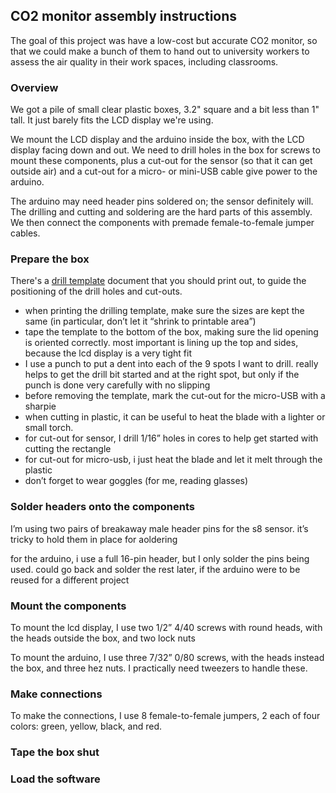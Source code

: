 ## CO2 monitor assembly instructions

The goal of this project was have a low-cost but accurate CO2 monitor, so
that we could make a bunch of them to hand out to university workers
to assess the air quality in their work spaces, including classrooms.

### Overview

We got a pile of small clear plastic boxes, 3.2" square and a bit less
than 1" tall. It just barely fits the LCD display we're using.

We mount the LCD display and the arduino inside the box, with the LCD
display facing down and out. We need to drill holes in the box for
screws to mount these components, plus a cut-out for the sensor (so
that it can get outside air) and a cut-out for a micro- or mini-USB
cable give power to the arduino.

The arduino may need header pins soldered on; the sensor definitely
will. The drilling and cutting and soldering are the hard parts of
this assembly. We then connect the components with premade
female-to-female jumper cables.


### Prepare the box

There's a [drill
template](../DrillTemplate/co2_monitor_drill_template.pdf) document
that you should print out, to guide the positioning of the drill holes
and cut-outs.


- when printing the drilling template, make sure the sizes are kept the same (in particular, don’t let it “shrink to printable area”)
- tape the template to the bottom of the box, making sure the lid opening is oriented correctly. most important is lining up the top and sides, because the lcd display is a very tight fit
- I use a punch to put a dent into each of the 9 spots I want to drill. really helps to get the drill bit started and at the right spot, but only if the punch is done very carefully with no slipping
- before removing the template, mark the cut-out for the micro-USB with a sharpie
- when cutting in plastic, it can be useful to heat the blade with a lighter or small torch.
- for cut-out for sensor, I drill 1/16” holes in cores to help get started with cutting the rectangle
- for cut-out for micro-usb, i just heat the blade and let it melt through the plastic
- don’t forget to wear goggles (for me, reading glasses)



### Solder headers onto the components

I’m using two pairs of breakaway male header pins for the s8 sensor. it’s tricky to hold them in place for aoldering

for the arduino, i use a full 16-pin header, but I only solder the pins being used. could go back and solder the rest later, if the arduino were to be reused for a different project



### Mount the components

To mount the lcd display, I use two 1/2” 4/40 screws with round heads, with the heads outside the box, and two lock nuts

To mount the arduino, I use three 7/32” 0/80 screws, with the heads instead the box, and three hez nuts. I practically need tweezers to handle these.



### Make connections

To make the connections, I use 8 female-to-female jumpers, 2 each of four colors: green, yellow, black, and red.



### Tape the box shut



### Load the software

